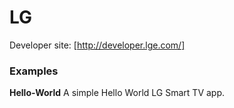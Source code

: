 LG
==


Developer site: [http://developer.lge.com/]


### Examples ###

**Hello-World**
A simple Hello World LG Smart TV app.

